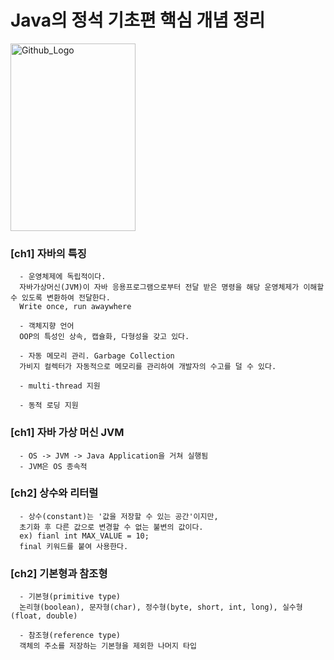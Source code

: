 # Java의 정석 기초편 핵심 개념 정리

<img src="https://github.com/user-attachments/assets/722ece1b-793b-4d03-9c78-a07559b2c449" width="200px" height="300px" title="Github_Logo"/>   

### [ch1] 자바의 특징
      - 운영체제에 독립적이다.
      자바가상머신(JVM)이 자바 응용프로그램으로부터 전달 받은 명령을 해당 운영체제가 이해할 수 있도록 변환하여 전달한다.
      Write once, run awaywhere

      - 객체지향 언어
      OOP의 특성인 상속, 캡슐화, 다형성을 갖고 있다.

      - 자동 메모리 관리. Garbage Collection
      가비지 컬렉터가 자동적으로 메모리를 관리하여 개발자의 수고를 덜 수 있다.

      - multi-thread 지원

      - 동적 로딩 지원

### [ch1] 자바 가상 머신 JVM
      - OS -> JVM -> Java Application을 거쳐 실행됨
      - JVM은 OS 종속적

### [ch2] 상수와 리터럴
      - 상수(constant)는 '값을 저장할 수 있는 공간'이지만,
      초기화 후 다른 값으로 변경할 수 없는 불변의 값이다.
      ex) fianl int MAX_VALUE = 10;
      final 키워드를 붙여 사용한다.

### [ch2] 기본형과 참조형
      - 기본형(primitive type)
      논리형(boolean), 문자형(char), 정수형(byte, short, int, long), 실수형(float, double)

      - 참조형(reference type)
      객체의 주소를 저장하는 기본형을 제외한 나머지 타입
